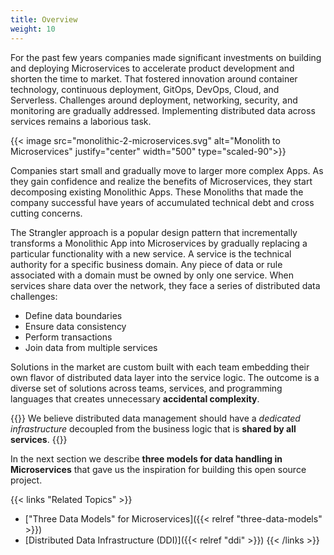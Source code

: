 ```yaml
---
title: Overview
weight: 10
---
```


For the past few years companies made significant investments on building and deploying Microservices to accelerate product development and shorten the time to market. That fostered innovation around container technology, continuous deployment, GitOps, DevOps, Cloud, and Serverless. Challenges around deployment, networking, security, and monitoring are gradually addressed. Implementing distributed data across services remains a laborious task. 

{{< image src="monolithic-2-microservices.svg" alt="Monolith to Microservices" justify="center" width="500" type="scaled-90">}}

Companies start small and gradually move to larger more complex Apps. As they gain confidence and realize the benefits of Microservices, they start decomposing existing Monolithic Apps. These Monoliths that made the company successful have years of accumulated technical debt and cross cutting concerns. 
 
The Strangler approach is a popular design pattern that incrementally transforms a Monolithic App into Microservices by gradually replacing a particular functionality with a new service. A service is the technical authority for a specific business domain. Any piece of data or rule associated with a domain must be owned by only one service. When services share data over the network, they face a series of distributed data challenges:

* Define data boundaries
* Ensure data consistency
* Perform transactions
* Join data from multiple services

Solutions in the market are custom built with each team embedding their own flavor of distributed data layer into the service logic. The outcome is a diverse set of solutions across teams, services, and programming languages that creates unnecessary **accidental complexity**.

{{<idea>}}
We believe distributed data management should have a _dedicated infrastructure_ decoupled from the business logic that is **shared by all services**. 
{{</idea>}}

In the next section we describe **three models for data handling in Microservices** that gave us the inspiration for building this open source project. 


{{< links "Related Topics" >}}
* ["Three Data Models" for Microservices]({{< relref "three-data-models" >}})
* [Distributed Data Infrastructure (DDI)]({{< relref "ddi" >}})
{{< /links >}}
